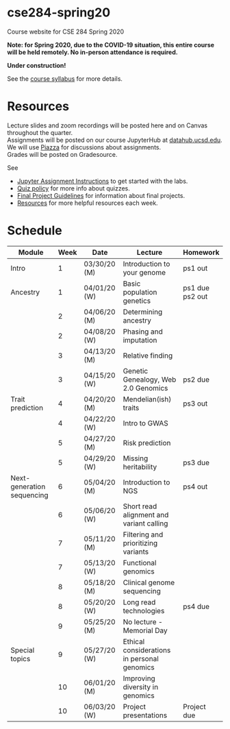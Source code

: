 # cse284-spring20
Course website for CSE 284 Spring 2020

**Note: for Spring 2020, due to the COVID-19 situation, this entire course will be held remotely. No in-person attendance is required.**

**Under construction!**

See the [course syllabus](https://github.com/gymreklab/cse284-spring20/blob/master/cse284-spring20-syllabus.md) for more details.<br>


# Resources
Lecture slides and zoom recordings will be posted here and on Canvas throughout the quarter. 
<br>
Assignments will be posted on our course JupyterHub at [datahub.ucsd.edu](datahub.ucsd.edu).
<br>
We will use [Piazza](https://piazza.com/ucsd/spring2020/cse284/home) for discussions about assignments.
<br>
Grades will be posted on Gradesource.

See
* [Jupyter Assignment Instructions](https://github.com/gymreklab/cse284-spring20/blob/master/jupyter_assignment_instructions.md) to get started with the labs.
* [Quiz policy](https://github.com/gymreklab/cse284-spring20/blob/master/quiz_policy.md) for more info about quizzes.
* [Final Project Guidelines](https://github.com/gymreklab/cse284-spring20/blob/master/project_guidelines.md) for information about final projects. 
* [Resources](https://github.com/gymreklab/cse284-spring20/blob/master/resources.md) for more helpful resources each week.

# Schedule

| Module | Week | Date | Lecture | Homework|
| ---- | ----| -----| -----| ---- |
| Intro | 1 | 03/30/20 (M) | Introduction to your genome | ps1 out |
| Ancestry | 1 | 04/01/20 (W) | Basic population genetics |  ps1 due <br> ps2 out|
| | 2 | 04/06/20 (M) | Determining ancestry | |
| | 2 | 04/08/20 (W) | Phasing and imputation | |
| | 3 | 04/13/20 (M) | Relative finding | |
| | 3 | 04/15/20 (W) | Genetic Genealogy, Web 2.0 Genomics | ps2 due |
| Trait prediction | 4 | 04/20/20 (M) | Mendelian(ish) traits| ps3 out |
| | 4 | 04/22/20 (W) | Intro to GWAS |  |
| | 5 | 04/27/20 (M) | Risk prediction |  |
| | 5 | 04/29/20 (W) | Missing heritability | ps3 due |
| Next-generation sequencing | 6 | 05/04/20 (M) | Introduction to NGS | ps4 out |
| | 6 | 05/06/20 (W) | Short read alignment and variant calling |  |
| | 7 | 05/11/20 (M) | Filtering and prioritizing variants  |  |
| | 7 | 05/13/20 (W) | Functional genomics |  |
| | 8 | 05/18/20 (M) | Clinical genome sequencing | |
| | 8 | 05/20/20 (W) | Long read technologies | ps4 due |
| | 9 | 05/25/20 (M) | No lecture - Memorial Day  |  |
| Special topics | 9 | 05/27/20 (W) | Ethical considerations in personal genomics |  |
| | 10 | 06/01/20 (M) | Improving diversity in genomics |  |
| | 10 | 06/03/20 (W) |  Project presentations| Project due |


